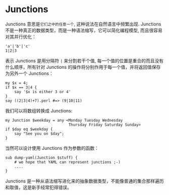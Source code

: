 # Junctions

Junctions 意思是`它们之中的任意一个`, 这种说法在自然语言中频繁出现. Junctions 不是一种真正的数据类型，而是一种语法缩写，它可以简化编程模型, 而且很容易对其并行优化：

    'a'|'b'|'c'
    1|2|3

表示 Junctions 是用分隔符 `|` 来分割若干个值, 每一个值的位置是重合的而且没有什么顺序，所有针对 Junctions 的操作将分别作用于每一个值，并将返回值保存为另外一个 Junctions：

    my $x = 4;
    if $x == 3|4 {
        say '$x is either 3 or 4'
    }
    say ((2|3|4)+7).perl #=> (9|10|11) 


我们可以将数组转换成 Junctions:

    my Junction $weekday = any <Monday Tuesday Wednesday 
                                Thursday Friday Saturday Sunday>
    if $day eq $weekday {
        say "See you on $day";
    }

当然可以设计使用 Junctions 作为参数的函数：

    sub dump-yaml(Junction $stuff) {
        # we hope that YAML can represent junctions ;-)
        ....
    }

Junctions 是一种从语法缩写进化来的抽象数据类型，不能像普通的集合那样遍历和取值，这是新手经常犯得错误。

